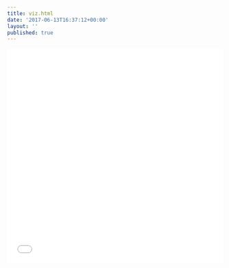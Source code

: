 ```yaml
---
title: viz.html
date: '2017-06-13T16:37:12+00:00'
layout: ''
published: true
---
```

<iframe class='highcharts-iframe' src='//cloud.highcharts.com/embed/udeciwo' style='border: 0; width: 100%; height: 500px'></iframe>